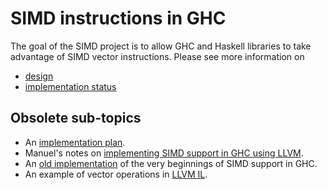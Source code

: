 # SIMD instructions in GHC



The goal of the SIMD project is to allow GHC and Haskell libraries to take advantage of SIMD vector instructions. Please see more information on


- [design](simd/design)
- [implementation status](simd/implementation/status)

## Obsolete sub-topics


- An [implementation plan](simd/implementation/plan).
- Manuel's notes on [implementing SIMD support in GHC using LLVM](simd/implementation/llvm).
- An [old implementation](simd/implementation/old) of the very beginnings of SIMD support in GHC.
- An example of vector operations in [LLVM IL](simd/llvm-example).
